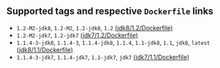 ## Supported tags and respective `Dockerfile` links
 * `1.2-M2-jdk8`, `1.2-M2`, `1.2-jdk8`, `1.2` [(jdk8/1.2/Dockerfile)](https://github.com/Zenika/alpine-kotlin/blob/master/jdk8/1.2/Dockerfile)
 * `1.2-M2-jdk7`, `1.2-jdk7` [(jdk7/1.2/Dockerfile)](https://github.com/Zenika/alpine-kotlin/blob/master/jdk7/1.2/Dockerfile)
 * `1.1.4-3-jdk8`, `1.1.4-3`, `1.1.4-jdk8`, `1.1.4`, `1.1-jdk8`, `1.1`, `jdk8`, `latest` [(jdk8/1.1/Dockerfile)](https://github.com/Zenika/alpine-kotlin/blob/master/jdk8/1.1/Dockerfile)
 * `1.1.4-3-jdk7`, `1.1.4-jdk7`, `1.1-jdk7`, `jdk7` [(jdk7/1.1/Dockerfile)](https://github.com/Zenika/alpine-kotlin/blob/master/jdk7/1.1/Dockerfile)
